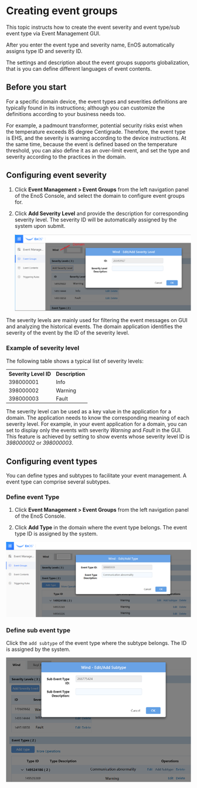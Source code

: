 # Creating event groups

This topic instructs how to create the event severity and event type/sub event type via Event Management GUI.

After you enter the event type and severity name, EnOS automatically assigns type ID and severity ID.

The settings and description about the event groups supports globalization, that is you can define different languages of event contents.

## Before you start

For a specific domain device, the event types and severities definitions are typically found in its instructions; although you can customize the definitions according to your business needs too.

For example, a padmount transformer, potential security risks exist when the temperature exceeds 85 degree Centigrade. Therefore, the event type is EHS, and the severity is warning according to the device instructions. At the same time, because the event is defined based on the temperature threshold, you can also define it as an over-limit event, and set the type and severity according to the practices in the domain.

## Configuring event severity

1. Click **Event Management > Event Groups** from the left navigation panel of the EnoS Console, and select the domain to configure event groups for.

2. Click **Add Severity Level** and provide the description for corresponding severity level. The severity ID will be automatically assigned by the system upon submit.

    ![configure severity](/media/create_severity_level_window.png)

The severity levels are mainly used for filtering the event messages on GUI and analyzing the historical events. The domain application identifies the severity of the event by the ID of the severity level.

### Example of severity level

The following table shows a typical list of severity levels:

<table>
  <tr>
    <th>Severity Level ID</th>
    <th>Description</th>
  </tr>
  <tr>
    <td>398000001</td>
    <td>Info</td>
  </tr>
  <tr>
    <td>398000002</td>
    <td>Warning</td>
  </tr>
  <tr>
    <td>398000003</td>
    <td>Fault</td>
  </tr>
<table>

The severity level can be used as a key value in the application for a domain. The application needs to know the corresponding meaning of each severity level. For example, in your event application for a domain, you can set to display only the events with severity _Warning_ and _Fault_ in the GUI. This feature is achieved by setting to show events whose severity level ID is _398000002_ or _398000003_.

## Configuring event types

You can define types and subtypes to facilitate your event management. A event type can comprise several subtypes.

### Define event Type

1. Click **Event Management > Event Groups** from the left navigation panel of the EnoS Console.

2. Click **Add Type** in the domain where the event type belongs. The event type ID is assigned by the system.

  ![configue event types](/media/example_add_event.png)

### Define sub event type

Click the `add subtype` of the event type where the subtype belongs. The ID is assigned by the system.

![1](/media/create_subtype_window.png)
